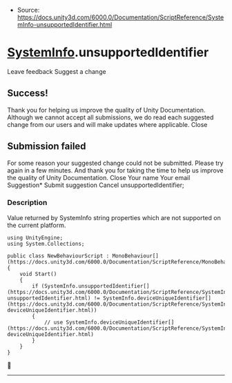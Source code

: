 * Source: https://docs.unity3d.com/6000.0/Documentation/ScriptReference/SystemInfo-unsupportedIdentifier.html

#  [SystemInfo](https://docs.unity3d.com/6000.0/Documentation/ScriptReference/SystemInfo.html).unsupportedIdentifier
Leave feedback
Suggest a change
## Success!
Thank you for helping us improve the quality of Unity Documentation. Although we cannot accept all submissions, we do read each suggested change from our users and will make updates where applicable.
Close
## Submission failed
For some reason your suggested change could not be submitted. Please <a>try again</a> in a few minutes. And thank you for taking the time to help us improve the quality of Unity Documentation.
Close
Your name Your email Suggestion* Submit suggestion
Cancel
unsupportedIdentifier; 
### Description
Value returned by SystemInfo string properties which are not supported on the current platform.
```
using UnityEngine;
using System.Collections;  
  
public class NewBehaviourScript : MonoBehaviour[](https://docs.unity3d.com/6000.0/Documentation/ScriptReference/MonoBehaviour.html)
{
    void Start()
    {
        if (SystemInfo.unsupportedIdentifier[](https://docs.unity3d.com/6000.0/Documentation/ScriptReference/SystemInfo-unsupportedIdentifier.html) != SystemInfo.deviceUniqueIdentifier[](https://docs.unity3d.com/6000.0/Documentation/ScriptReference/SystemInfo-deviceUniqueIdentifier.html))
        {
            // use SystemInfo.deviceUniqueIdentifier[](https://docs.unity3d.com/6000.0/Documentation/ScriptReference/SystemInfo-deviceUniqueIdentifier.html)
        }
    }
}

```

* * *

